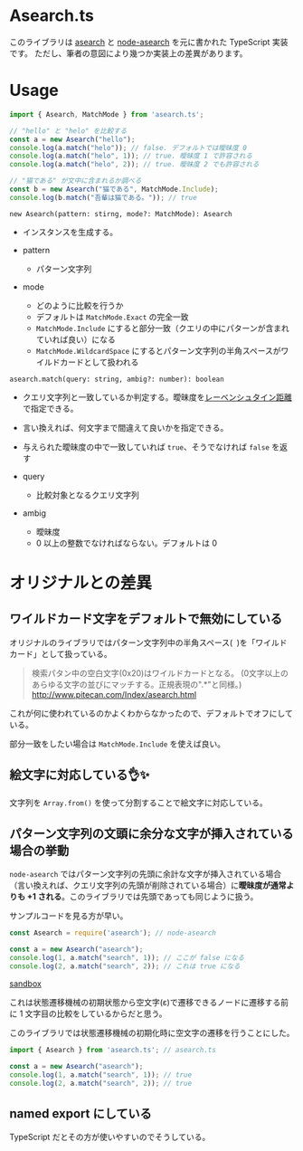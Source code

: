 # Asearch.ts

このライブラリは [asearch]() と [node-asearch](https://github.com/shokai/node-asearch) を元に書かれた TypeScript 実装です。
ただし、筆者の意図により幾つか実装上の差異があります。


# Usage

```typescript
import { Asearch, MatchMode } from 'asearch.ts';

// "hello" と "helo" を比較する
const a = new Asearch("hello");
console.log(a.match("helo")); // false. デフォルトでは曖昧度 0
console.log(a.match("helo", 1)); // true. 曖昧度 1 で許容される
console.log(a.match("helo", 2)); // true. 曖昧度 2 でも許容される

// "猫である" が文中に含まれるか調べる
const b = new Asearch("猫である", MatchMode.Include);
console.log(b.match("吾輩は猫である。")); // true
```

`new Asearch(pattern: stirng, mode?: MatchMode): Asearch`

- インスタンスを生成する。

- pattern
  - パターン文字列
- mode
  - どのように比較を行うか
  - デフォルトは `MatchMode.Exact` の完全一致
  - `MatchMode.Include` にすると部分一致（クエリの中にパターンが含まれていれば良い）になる
  - `MatchMode.WildcardSpace` にするとパターン文字列の半角スペースがワイルドカードとして扱われる

`asearch.match(query: string, ambig?: number): boolean`

- クエリ文字列と一致しているか判定する。曖昧度を[レーベンシュタイン距離](https://ja.wikipedia.org/wiki/%E3%83%AC%E3%83%BC%E3%83%99%E3%83%B3%E3%82%B7%E3%83%A5%E3%82%BF%E3%82%A4%E3%83%B3%E8%B7%9D%E9%9B%A2)で指定できる。
- 言い換えれば、何文字まで間違えて良いかを指定できる。
- 与えられた曖昧度の中で一致していれば `true`、そうでなければ `false` を返す

- query
  - 比較対象となるクエリ文字列
- ambig
  - 曖昧度
  - 0 以上の整数でなければならない。デフォルトは 0

# オリジナルとの差異

## ワイルドカード文字をデフォルトで無効にしている

オリジナルのライブラリではパターン文字列中の半角スペース(` `)を「ワイルドカード」として扱っている。

> 検索パタン中の空白文字(0x20)はワイルドカードとなる。 (0文字以上のあらゆる文字の並びにマッチする。正規表現の".*"と同様。)
> http://www.pitecan.com/Index/asearch.html

これが何に使われているのかよくわからなかったので、デフォルトでオフにしている。

部分一致をしたい場合は `MatchMode.Include` を使えば良い。

## 絵文字に対応している👌✨

文字列を `Array.from()` を使って分割することで絵文字に対応している。

## パターン文字列の文頭に余分な文字が挿入されている場合の挙動

`node-asearch` ではパターン文字列の先頭に余計な文字が挿入されている場合（言い換えれば、クエリ文字列の先頭が削除されている場合）に**曖昧度が通常よりも +1 される**。このライブラリでは先頭であっても同じように扱う。

サンプルコードを見る方が早い。

```javascript
const Asearch = require('asearch'); // node-asearch

const a = new Asearch("asearch");
console.log(1, a.match("search", 1)); // ここが false になる
console.log(2, a.match("search", 2)); // これは true になる
```
[sandbox](https://codesandbox.io/s/silly-mclaren-xguoi?file=/src/index.js)

これは状態遷移機械の初期状態から空文字(ε)で遷移できるノードに遷移する前に 1 文字目の比較をしているからだと思う。

このライブラリでは状態遷移機械の初期化時に空文字の遷移を行うことにした。

```typescript
import { Asearch } from 'asearch.ts'; // asearch.ts

const a = new Asearch("asearch");
console.log(1, a.match("search", 1)); // true
console.log(2, a.match("search", 2)); // true
```

## named export にしている

TypeScript だとその方が使いやすいのでそうしている。

